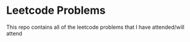 # Leetcode Problems
This repo contains all of the leetcode problems that I have attended/will attend